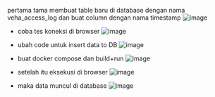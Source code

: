 pertama tama membuat table baru di database dengan nama veha_access_log dan buat column dengan nama timestamp
![image](https://github.com/ramadhanveha/learning-docker/assets/127192268/e69c74e0-de58-4a58-83ca-c238307952ee)
- coba tes koneksi di browser
![image](https://github.com/ramadhanveha/learning-docker/assets/127192268/0376c99f-92d8-4a60-8bc3-d13155abc747)
- ubah code untuk insert data to DB
![image](https://github.com/ramadhanveha/learning-docker/assets/127192268/f4bdfb5f-c993-47fe-8ea3-a05409cb1703)

- buat docker compose dan build+run
![image](https://github.com/ramadhanveha/learning-docker/assets/127192268/59d9cb49-77d7-4770-95cf-7618a4f8d343)
- setelah itu eksekusi di browser 
![image](https://github.com/ramadhanveha/learning-docker/assets/127192268/d4899300-df5b-4488-8847-3be0da14b758)
- maka data muncul di database
![image](https://github.com/ramadhanveha/learning-docker/assets/127192268/52f2b00d-8ef5-4d28-ad42-a3939794abec)
